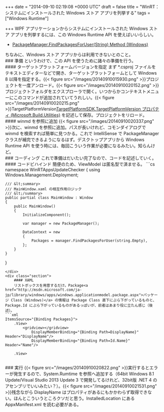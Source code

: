 
+++
date = "2014-09-10 02:19:08 +0000 UTC"
draft = false
title = "WinRT：システムにインストールされた Windows ストア アプリを列挙する"
tags = ["Windows Runtime"]

+++
WPF アプリケーションからシステムにインストールされた Windows ストア アプリを列挙するには、この Windows Runtime API を使えばいいらしい。

<ul>
<li><a href="http://msdn.microsoft.com/ja-jp/library/windows/apps/br240968.aspx">PackageManager.FindPackagesForUser(String) Method (Windows)</a></li>
</ul>ちなみに、Windows ストア アプリからは利用できないとのこと。

<div class="section">
    ### 準備
    というわけで、この API を使うために諸々の準備を行う。

<div class="section">
    #### ターゲットプラットフォームバージョンを指定
    まず *.csproj ファイルをテキストエディターなどで開き、ターゲットプラットフォームとして Windows 8 以降を指定する。{{< figure src="/images/20140910015930.png"  >}}プロジェクトを一度アンロード。{{< figure src="/images/20140910020152.png"  >}}プロジェクトフォルダをエクスプローラで開く。いつからかコンテキストメニューにこのコマンドが追加されていてうれしい。{{< figure src="/images/20140910020215.png"  >}}TargetPlatformVersion<a href="http://msdn.microsoft.com/ja-jp/library/microsoft.build.utilities.targetplatformsdk.targetplatformversion(v=vs.110).aspx">TargetPlatformSDK.TargetPlatformVersion プロパティ (Microsoft.Build.Utilities)</a> を記述して保存。プロジェクトをリロード。

</div>
<div class="section">
    #### winmd を参照に追加
    {{< figure src="/images/20140910020337.png"  >}}次に、winmd を参照に追加。パスが長いけれど、コモンダイアログで winmd を検索すれば簡単に見つかる。これで IntelliSense で PackageManager クラスが補完できるようになるはず。デスクトップアプリから Windows Runtime API を使う時には、毎回こういう作業が必要になるみたい。知らんけど。

</div>
</div>
<div class="section">
    ### コーディング
    これで準備はだいたい完了なので、コードを記述していく。

<div class="section">
    #### コードビハインド
    簡便のため、ViewModel は匿名型で済ませる。
```cs
namespace WinRTAppsUpdateChecker
{
    using Windows.Management.Deployment;

    /// &lt;summary>
    /// MainWindow.xaml の相互作用ロジック
    /// &lt;/summary>
    public partial class MainWindow : Window
    {
        public MainWindow()
        {
            InitializeComponent();

            var manager = new PackageManager();

            DataContext = new
            {
                Packages = manager.FindPackagesForUser(string.Empty),
            };
        }
    }
}

```
</div>
<div class="section">
    #### XAML
    リストボックスを用意するだけ。Package<a href="http://msdn.microsoft.com/ja-jp/library/windows/apps/windows.applicationmodel.package.aspx">パッケージ Class (Windows)</a> の情報は Package Class 直下にぶら下がっているものと、Package.Id にぶら下がっているものがあるっぽいが、前者はあまり役に立たん感じ（後述）。
```xml
ItemsSource="{Binding Packages}">
    .View>
        <gridview></gridview>
            DisplayMemberBinding="{Binding Path=DisplayName}" Header="DisplayName"/>
            DisplayMemberBinding="{Binding Path=Id.Name}" Header="Name"/>
        
    .View>


```
</div>
</div>
<div class="section">
    ### 実行
    {{< figure src="/images/20140910020822.png"  >}}実行するとエラーが発生するので、System.Rumtime を参照へ追加する（64bit Windows 8.1 Update/Visual Studio 2013 Update 3 で開発してるけれど、32bit版 .NET 4 のアセンブリでいいみたい？）。{{< figure src="/images/20140910021531.png"  >}}残念ながら DisplayName はプロパティがあるにもかかわらず取得できない。ほんとこういうところクソだと思う。InstalledLocation にある AppxManifest.xml を読む必要がある。

</div>

